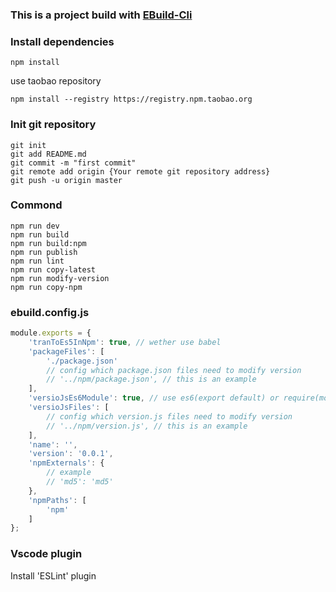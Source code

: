### This is a project build with [EBuild-Cli](https://github.com/theajack/ebuild-cli)

### Install dependencies

```
npm install
```

use taobao repository

```
npm install --registry https://registry.npm.taobao.org
```

### Init git repository

```
git init
git add README.md
git commit -m "first commit"
git remote add origin {Your remote git repository address}
git push -u origin master
```

### Commond

```
npm run dev
npm run build
npm run build:npm
npm run publish
npm run lint
npm run copy-latest
npm run modify-version
npm run copy-npm
```

### ebuild.config.js

```js
module.exports = {
    'tranToEs5InNpm': true, // wether use babel
    'packageFiles': [
        './package.json'
        // config which package.json files need to modify version
        // '../npm/package.json', // this is an example
    ],
    'versioJsEs6Module': true, // use es6(export default) or require(module.exports=)
    'versioJsFiles': [
        // config which version.js files need to modify version
        // '../npm/version.js', // this is an example
    ],
    'name': '',
    'version': '0.0.1',
    'npmExternals': {
        // example
        // 'md5': 'md5'
    },
    'npmPaths': [
        'npm'
    ]
};
```

### Vscode plugin

Install 'ESLint' plugin